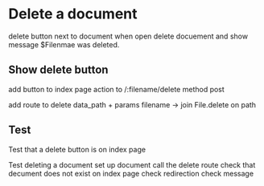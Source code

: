 # Delete a document

delete button next to document when open
delete docuement and show message $Filenmae was deleted.

## Show delete button
add button to index page
  action to /:filename/delete
  method post

add route to delete
  data_path + params filename -> join
  File.delete on path


## Test
Test that a delete button is on index page

Test deleting a document
  set up document
  call the delete route
  check that decument does not exist on index page
  check redirection
  check message 

